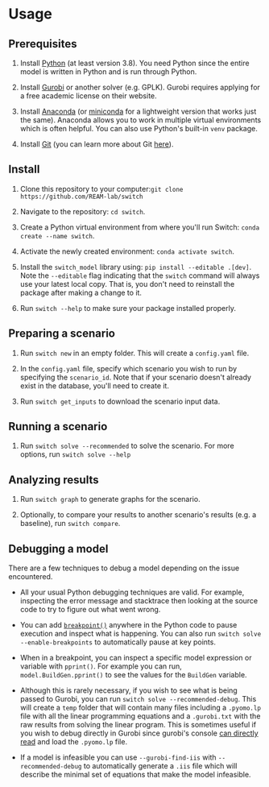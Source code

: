 # Usage

## Prerequisites

1. Install [Python](https://www.python.org/downloads/) (at least version 3.8). You need
   Python since the entire model is written in Python and is run through Python.

2. Install [Gurobi](https://www.gurobi.com/downloads/gurobi-optimizer-eula/) or another
   solver (e.g. GPLK). Gurobi requires applying for a free academic license on their website.

3. Install [Anaconda](https://www.anaconda.com/products/individual) (or [miniconda](https://docs.conda.io/en/latest/miniconda.html)
   for a lightweight version that works just the same). Anaconda allows you to work
   in multiple virtual environments which is often helpful. You can also use Python's built-in
   `venv` package.

4. Install [Git](https://git-scm.com/) (you can learn more about Git [here](https://www.git-scm.com/doc)).

## Install

1. Clone this repository to your computer:`git clone https://github.com/REAM-lab/switch`

2. Navigate to the repository: `cd switch`.

3. Create a Python virtual environment from where you'll run Switch: `conda create --name switch`.

4. Activate the newly created environment: `conda activate switch`.

5. Install the `switch_model` library using: `pip install --editable .[dev]`. Note
   the `--editable` flag indicating that the `switch` command will always use your latest local
   copy. That is, you don't need to reinstall the package after making a change to it.

6. Run `switch --help` to make sure your package installed properly.

## Preparing a scenario

1. Run `switch new` in an empty folder. This will create a `config.yaml` file.

2. In the `config.yaml` file, specify which scenario you wish to run by specifying
the `scenario_id`. Note that if your scenario doesn't already exist in the database,
   you'll need to create it.
   
3. Run `switch get_inputs` to download the scenario input data.

## Running a scenario

1. Run `switch solve --recommended` to solve the scenario. For more options,
run `switch solve --help`
   
## Analyzing results

1. Run `switch graph` to generate graphs for the scenario.

2. Optionally, to compare your results to another scenario's results (e.g. a baseline),
run `switch compare`.
   
## Debugging a model

There are a few techniques to debug a model depending on the issue encountered.

- All your usual Python debugging techniques are valid. For example, inspecting
the error message and stacktrace then looking at the source code to try to figure out what
  went wrong.
  
- You can add [`breakpoint()`](https://docs.python.org/3/library/functions.html#breakpoint) anywhere in the Python code to pause execution and inspect what is happening. You can also
run `switch solve --enable-breakpoints` to automatically pause at key points.

- When in a breakpoint, you can inspect a specific model expression or variable
  with `pprint()`. For example you can run, `model.BuildGen.pprint()` to see the values
  for the `BuildGen` variable.
  
- Although this is rarely necessary, if you wish to see what is being passed
to Gurobi, you can run `switch solve --recommended-debug`. This will create
  a `temp` folder that will contain many files including a `.pyomo.lp` file with
  all the linear programming equations and a `.gurobi.txt` with the raw results
  from solving the linear program. This is sometimes useful if you wish to debug
  directly in Gurobi since gurobi's console [can directly read](https://www.gurobi.com/documentation/9.1/refman/py_read.html) and load the `.pyomo.lp`
  file.
  
- If a model is infeasible you can use `--gurobi-find-iis` with `--recommended-debug`
to automatically generate a `.iis` file which will describe the minimal set of equations
  that make the model infeasible.